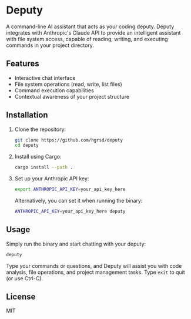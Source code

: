 # Deputy

A command-line AI assistant that acts as your coding deputy. Deputy integrates with Anthropic's Claude API to provide an intelligent assistant with file system access, capable of reading, writing, and executing commands in your project directory.

## Features

- Interactive chat interface
- File system operations (read, write, list files)
- Command execution capabilities
- Contextual awareness of your project structure

## Installation

1. Clone the repository:
   ```bash
   git clone https://github.com/hgrsd/deputy
   cd deputy
   ```

2. Install using Cargo:
   ```bash
   cargo install --path .
   ```

3. Set up your Anthropic API key:
   ```bash
   export ANTHROPIC_API_KEY=your_api_key_here
   ```
   
   Alternatively, you can set it when running the binary:
   ```bash
   ANTHROPIC_API_KEY=your_api_key_here deputy
   ```

## Usage

Simply run the binary and start chatting with your deputy:

```bash
deputy
```

Type your commands or questions, and Deputy will assist you with code analysis, file operations, and project management tasks. Type `exit` to quit (or use Ctrl-C).

## License

MIT
